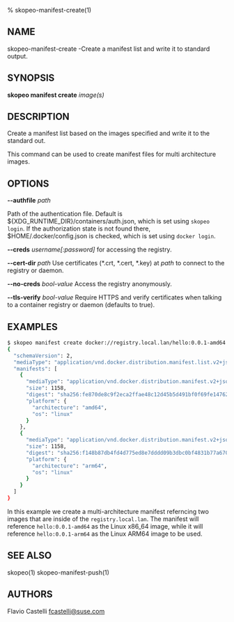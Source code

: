 % skopeo-manifest-create(1)

## NAME
skopeo\-manifest\-create -Create a manifest list and write it to standard output.

## SYNOPSIS
**skopeo manifest create** _image(s)_

## DESCRIPTION

Create a manifest list based on the images specified and write it to the standard out.

This command can be used to create manifest files for multi architecture images.

## OPTIONS
**--authfile** _path_

Path of the authentication file. Default is ${XDG\_RUNTIME\_DIR}/containers/auth.json, which is set using `skopeo login`.
If the authorization state is not found there, $HOME/.docker/config.json is checked, which is set using `docker login`.

**--creds** _username[:password]_ for accessing the registry.

**--cert-dir** _path_ Use certificates (*.crt, *.cert, *.key) at _path_ to connect to the registry or daemon.

**--no-creds** _bool-value_ Access the registry anonymously.

**--tls-verify** _bool-value_ Require HTTPS and verify certificates when talking to a container registry or daemon (defaults to true).

## EXAMPLES

```sh
$ skopeo manifest create docker://registry.local.lan/hello:0.0.1-amd64 docker://registry.local.lan/hello:0.0.1-arm64 | jq
{
  "schemaVersion": 2,
  "mediaType": "application/vnd.docker.distribution.manifest.list.v2+json",
  "manifests": [
    {
      "mediaType": "application/vnd.docker.distribution.manifest.v2+json",
      "size": 1158,
      "digest": "sha256:fe870de8c9f2eca2ffae48c12d45b5d491bf0f69fe14762c78faa8a4a1931e81",
      "platform": {
        "architecture": "amd64",
        "os": "linux"
      }
    },
    {
      "mediaType": "application/vnd.docker.distribution.manifest.v2+json",
      "size": 1158,
      "digest": "sha256:f148b87db4fd4d775ed8e7dddd09b3dbc0bf4831b77a670feea1ba69678c563c",
      "platform": {
        "architecture": "arm64",
        "os": "linux"
      }
    }
  ]
}
```

In this example we create a multi-architecture manifest referncing two images that are inside of the `registry.local.lan`.
The manifest will reference `hello:0.0.1-amd64` as the Linux x86_64 image, while it will reference `hello:0.0.1-arm64` as the Linux ARM64 image to be used.

## SEE ALSO
skopeo(1) skopeo-manifest-push(1)

## AUTHORS

Flavio Castelli <fcastelli@suse.com>


